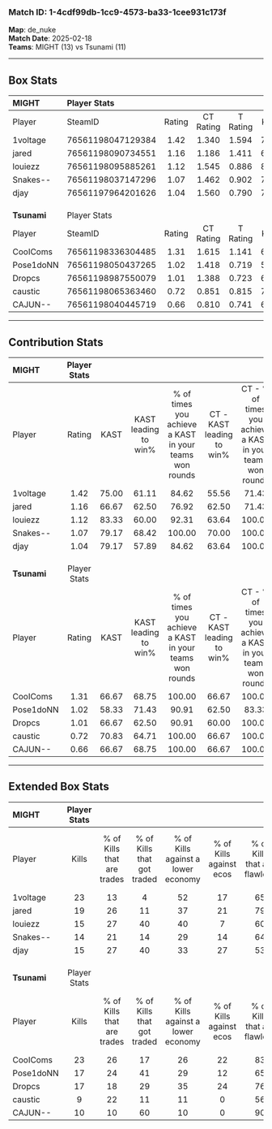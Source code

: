 ### Match ID: 1-4cdf99db-1cc9-4573-ba33-1cee931c173f  
**Map**: de_nuke  
**Match Date**: 2025-02-18  
**Teams**: MIGHT (13) vs Tsunami (11)  

---  

## Box Stats  

| **MIGHT**   | Player Stats      |        |           |          |       |      |       |         |        |      |     |
| :- | :- | :-: | :-: | :-: | :-: | :-: | :-: | :-: | :-: | :-: | :-: |
| Player      | SteamID           | Rating | CT Rating | T Rating | KAST  | ADR  | Kills | Assists | Deaths | K/D  | HS% |
| 1voltage    | 76561198047129384 |  1.42  |   1.340   |  1.594   | 75.00 | 97.0 |  23   |    2    |   15   | 1.53 | 34  |
| jared       | 76561198090734551 |  1.16  |   1.186   |  1.411   | 66.67 | 84.2 |  19   |    4    |   16   | 1.19 | 73  |
| louiezz     | 76561198095885261 |  1.12  |   1.545   |  0.886   | 83.33 | 66.5 |  15   |    3    |   14   | 1.07 | 40  |
| Snakes--    | 76561198037147296 |  1.07  |   1.462   |  0.902   | 79.17 | 65.4 |  14   |    7    |   14   | 1.00 | 71  |
| djay        | 76561197964201626 |  1.04  |   1.560   |  0.790   | 79.17 | 67.8 |  15   |    5    |   17   | 0.88 | 53  |
|             |                   |        |           |          |       |      |       |         |        |      |     |
|             |                   |        |           |          |       |      |       |         |        |      |     |
|             |                   |        |           |          |       |      |       |         |        |      |     |
| **Tsunami** | Player Stats      |        |           |          |       |      |       |         |        |      |     |
| Player      | SteamID           | Rating | CT Rating | T Rating | KAST  | ADR  | Kills | Assists | Deaths | K/D  | HS% |
| CooIComs    | 76561198336304485 |  1.31  |   1.615   |  1.141   | 66.67 | 89.0 |  23   |    1    |   16   | 1.44 | 56  |
| Pose1doNN   | 76561198050437265 |  1.02  |   1.418   |  0.719   | 58.33 | 90.8 |  17   |    7    |   18   | 0.94 | 41  |
| Dropcs      | 76561198987550079 |  1.01  |   1.388   |  0.723   | 66.67 | 65.9 |  17   |    3    |   17   | 1.00 | 58  |
| caustic     | 76561198065363460 |  0.72  |   0.851   |  0.815   | 70.83 | 49.2 |   9   |    4    |   16   | 0.56 | 55  |
| CAJUN--     | 76561198040445719 |  0.66  |   0.810   |  0.741   | 66.67 | 50.0 |  10   |    4    |   19   | 0.53 | 70  |
---  

## Contribution Stats  

| **MIGHT**   | Player Stats |       |                      |                                                        |                           |                                                             |                          |                                                            |
| :- | :-: | :-: | :-: | :-: | :-: | :-: | :-: | :-: |
| Player      |    Rating    | KAST  | KAST leading to win% | % of times you achieve a KAST in your teams won rounds | CT - KAST leading to win% | CT - % of times you achieve a KAST in your teams won rounds | T - KAST leading to win% | T - % of times you achieve a KAST in your teams won rounds |
| 1voltage    |     1.42     | 75.00 |        61.11         |                         84.62                          |           55.56           |                            71.43                            |          66.67           |                           100.00                           |
| jared       |     1.16     | 66.67 |        62.50         |                         76.92                          |           62.50           |                            71.43                            |          62.50           |                           83.33                            |
| louiezz     |     1.12     | 83.33 |        60.00         |                         92.31                          |           63.64           |                           100.00                            |          55.56           |                           83.33                            |
| Snakes--    |     1.07     | 79.17 |        68.42         |                         100.00                         |           70.00           |                           100.00                            |          66.67           |                           100.00                           |
| djay        |     1.04     | 79.17 |        57.89         |                         84.62                          |           63.64           |                           100.00                            |          50.00           |                           66.67                            |
|             |              |       |                      |                                                        |                           |                                                             |                          |                                                            |
|             |              |       |                      |                                                        |                           |                                                             |                          |                                                            |
|             |              |       |                      |                                                        |                           |                                                             |                          |                                                            |
| **Tsunami** | Player Stats |       |                      |                                                        |                           |                                                             |                          |                                                            |
| Player      |    Rating    | KAST  | KAST leading to win% | % of times you achieve a KAST in your teams won rounds | CT - KAST leading to win% | CT - % of times you achieve a KAST in your teams won rounds | T - KAST leading to win% | T - % of times you achieve a KAST in your teams won rounds |
| CooIComs    |     1.31     | 66.67 |        68.75         |                         100.00                         |           66.67           |                           100.00                            |          71.43           |                           100.00                           |
| Pose1doNN   |     1.02     | 58.33 |        71.43         |                         90.91                          |           62.50           |                            83.33                            |          83.33           |                           100.00                           |
| Dropcs      |     1.01     | 66.67 |        62.50         |                         90.91                          |           60.00           |                           100.00                            |          66.67           |                           80.00                            |
| caustic     |     0.72     | 70.83 |        64.71         |                         100.00                         |           66.67           |                           100.00                            |          62.50           |                           100.00                           |
| CAJUN--     |     0.66     | 66.67 |        68.75         |                         100.00                         |           66.67           |                           100.00                            |          71.43           |                           100.00                           |
---  

## Extended Box Stats  

| **MIGHT**   | Player Stats |                            |                            |                                    |                         |                              |                                 |        |                             |                                     |                          |                               |                            |
| :- | :-: | :-: | :-: | :-: | :-: | :-: | :-: | :-: | :-: | :-: | :-: | :-: | :-: |
| Player      |    Kills     | % of Kills that are trades | % of Kills that got traded | % of Kills against a lower economy | % of Kills against ecos | % of Kills that are flawless | % of Kills that are close duels | Deaths | % of Deaths that get traded | % of Deaths against a lower economy | % of Deaths against ecos | % of Deaths that are flawless | % of Deaths that are close |
| 1voltage    |      23      |             13             |             4              |                 52                 |           17            |              65              |                9                |   15   |             13              |                 27                  |            0             |              80               |             7              |
| jared       |      19      |             26             |             11             |                 37                 |           21            |              79              |                5                |   16   |             38              |                 25                  |            0             |              88               |             0              |
| louiezz     |      15      |             27             |             40             |                 40                 |            7            |              60              |                0                |   14   |             29              |                 29                  |            0             |              71               |             0              |
| Snakes--    |      14      |             21             |             14             |                 29                 |           14            |              64              |                0                |   14   |             36              |                 21                  |            0             |              50               |             7              |
| djay        |      15      |             27             |             40             |                 33                 |           27            |              53              |                0                |   17   |             35              |                 24                  |            0             |              82               |             0              |
|             |              |                            |                            |                                    |                         |                              |                                 |        |                             |                                     |                          |                               |                            |
|             |              |                            |                            |                                    |                         |                              |                                 |        |                             |                                     |                          |                               |                            |
|             |              |                            |                            |                                    |                         |                              |                                 |        |                             |                                     |                          |                               |                            |
| **Tsunami** | Player Stats |                            |                            |                                    |                         |                              |                                 |        |                             |                                     |                          |                               |                            |
| Player      |    Kills     | % of Kills that are trades | % of Kills that got traded | % of Kills against a lower economy | % of Kills against ecos | % of Kills that are flawless | % of Kills that are close duels | Deaths | % of Deaths that get traded | % of Deaths against a lower economy | % of Deaths against ecos | % of Deaths that are flawless | % of Deaths that are close |
| CooIComs    |      23      |             26             |             17             |                 26                 |           22            |              83              |                0                |   16   |             19              |                 19                  |            13            |              69               |             13             |
| Pose1doNN   |      17      |             24             |             41             |                 29                 |           12            |              65              |                0                |   18   |             11              |                 17                  |            11            |              67               |             6              |
| Dropcs      |      17      |             18             |             29             |                 35                 |           24            |              76              |                0                |   17   |             12              |                  6                  |            6             |              65               |             0              |
| caustic     |      9       |             22             |             11             |                 11                 |            0            |              56              |               22                |   16   |             31              |                  6                  |            0             |              63               |             0              |
| CAJUN--     |      10      |             10             |             60             |                 10                 |            0            |              90              |                0                |   19   |             26              |                 11                  |            5             |              63               |             0              |
